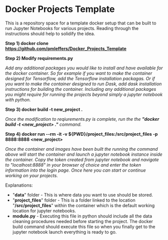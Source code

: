 # Docker Projects Template

This is a repository space for a template docker setup that can be built to run Jupyter Notebooks for various projects. Reading through the instructions should help to solidify the idea.

**Step 1) docker clone https://github.com/pmleffers/Docker_Projects_Template**

**Step 2) Modify requirements.py**

_Add any additional packages you would like to install and have available for the docker container. So for example if you want to make the container designed for Tensorflow, add the Tensorflow installation packagas. Or if you want to make the container designed to run Dask, add dask installation instructions for building the container. Including any additional packages you might require for running the projects beyond simply a jupyter notebook with python._

**Step 3) docker build -t new_project .**

_Once the modification to reqiurements.py is complete, run the the **"docker build -t <new_project> ."** command._

**Step 4) docker run --rm -it -v ${PWD}/project_files:/src/project_files -p 8888:8888 <new_project>**

_Once the container and images have been built the running the command above will start the container and launch a jupyter notebook instance inside the container. Copy the token created from jupyter notebook and navigate to "localhost:8888" in your browser of choice and enter the token information into the login page. Once here you can start or continue working on your projects._

Explanations:
+ "**data**" folder - This is where data you want to use should be stored.
+ "**project_files**" folder - This is a folder linked to the location "**/src/project_files**" within the container which is the default working location for jupyter notebooks. 
+ **module.py** - Executing this file in python should include all the data cleaning procedures needed before starting the project. The docker build command should execute this file so when you finally get to the jupyter notebook launch everything is ready to go.
 




          



